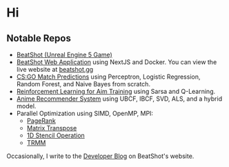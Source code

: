 # Hi

## Notable Repos
- [BeatShot (Unreal Engine 5 Game)](https://github.com/markoleptic/BeatShot)
- [BeatShot Web Application](https://github.com/markoleptic/BeatShot-WebApp) using NextJS and Docker. You can view the live website at [beatshot.gg](https://beatshot.gg)
- [CS:GO Match Predictions](https://github.com/markoleptic/CSGO-Match-Predictions) using Perceptron, Logistic Regression, Random Forest, and Naive Bayes from scratch.
- [Reinforcement Learning for Aim Training](https://github.com/markoleptic/Reinforcement-Learning-for-Aim-Training) using Sarsa and Q-Learning.
- [Anime Recommender System](https://github.com/markoleptic/SpeedyRecs) using UBCF, IBCF, SVD, ALS, and a hybrid model.
- Parallel Optimization using SIMD, OpenMP, MPI:
  - [PageRank](https://github.com/markoleptic/PageRank-Optimization)
  - [Matrix Transpose](https://github.com/markoleptic/Matrix-Transpose-Optimization)
  - [1D Stencil Operation](https://github.com/markoleptic/Stencil-Operation-Optimization)
  - [TRMM](https://github.com/markoleptic/TRMM-Optimization)

Occasionally, I write to the [Developer Blog](https://beatshot.gg/devblog) on BeatShot's website.
<!--
**markoleptic/markoleptic** is a ✨ _special_ ✨ repository because its `README.md` (this file) appears on your GitHub profile.
- 🔭 I’m currently working on ...
- 🌱 I’m currently learning ...
- 👯 I’m looking to collaborate on ...
- 🤔 I’m looking for help with ...
- 💬 Ask me about ...
- 📫 How to reach me: ...
- 😄 Pronouns: ...
- ⚡ Fun fact: ...
-->
